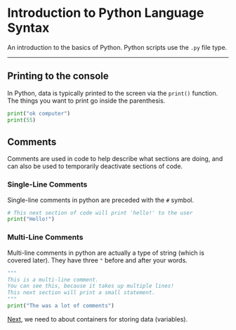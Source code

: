 # Introduction to Python Language Syntax

An introduction to the basics of Python. Python scripts use the `.py` file type.

---

## Printing to the console

In Python, data is typically printed to the screen via the `print()` function. The things you want to print go inside the parenthesis.

```python
print("ok computer")
print(55)
```

## Comments

Comments are used in code to help describe what sections are doing, and can also be used to temporarily deactivate sections of code.

### Single-Line Comments

Single-line comments in python are preceded with the `#` symbol.

```python
# This next section of code will print 'hello!' to the user
print("Hello!")
```

### Multi-Line Comments

Multi-line comments in python are actually a type of string (which is covered later). They have three `"` before and after your words.

```python
"""
This is a multi-line comment.
You can see this, because it takes up multiple lines!
This next section will print a small statement.
"""
print("The was a lot of comments")
```

[Next](https://github.com/ocoffey/Syntax-Sheets/blob/master/Python/2_Variables.md "Variables"), we need to about containers for storing data (variables).
